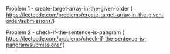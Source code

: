 Problem 1 - create-target-array-in-the-given-order ( https://leetcode.com/problems/create-target-array-in-the-given-order/submissions/)

Problem 2 - check-if-the-sentence-is-pangram ( https://leetcode.com/problems/check-if-the-sentence-is-pangram/submissions/ )